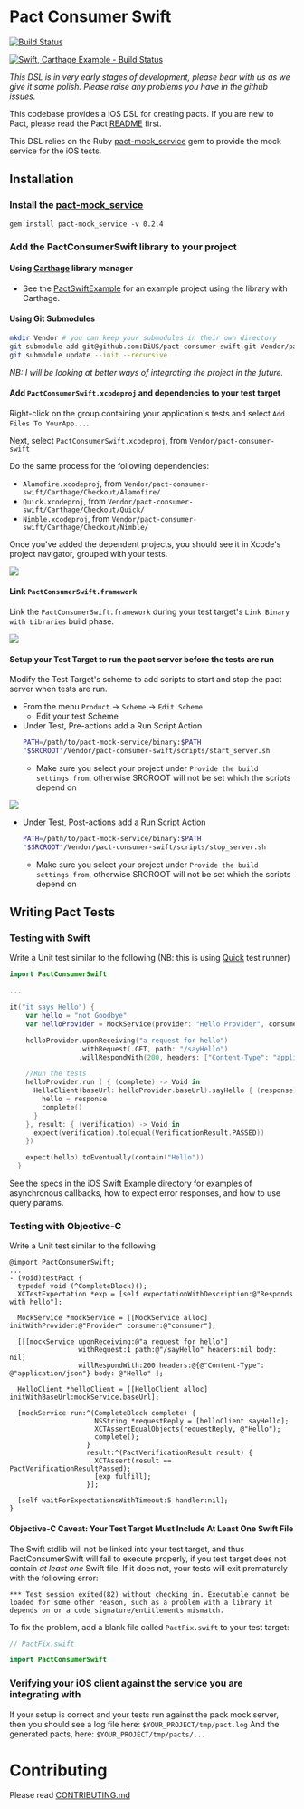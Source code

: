 # Pact Consumer Swift
[![Build Status](https://travis-ci.org/DiUS/pact-consumer-swift.svg)](https://travis-ci.org/DiUS/pact-consumer-swift)

[![Swift, Carthage Example - Build Status](https://travis-ci.org/andrewspinks/PactSwiftExample.svg?branch=master)](https://travis-ci.org/andrewspinks/PactSwiftExample)

_This DSL is in very early stages of development, please bear with us as we give it some polish. Please raise any problems you have in the github issues._

This codebase provides a iOS DSL for creating pacts. If you are new to Pact, please read the Pact [README][pact-readme] first.

This DSL relies on the Ruby [pact-mock_service][pact-mock-service] gem to provide the mock service for the iOS tests.

## Installation

### Install the [pact-mock_service][pact-mock-service]
  `gem install pact-mock_service -v 0.2.4`

### Add the PactConsumerSwift library to your project

#### Using [Carthage](https://github.com/Carthage/Carthage) library manager
- See the [PactSwiftExample](https://github.com/andrewspinks/PactSwiftExample) for an example project using the library with Carthage.

#### Using Git Submodules

```sh
mkdir Vendor # you can keep your submodules in their own directory
git submodule add git@github.com:DiUS/pact-consumer-swift.git Vendor/pact-consumer-swift
git submodule update --init --recursive
```
_NB: I will be looking at better ways of integrating the project in the future._

#### Add `PactConsumerSwift.xcodeproj` and dependencies to your test target

Right-click on the group containing your application's tests and
select `Add Files To YourApp...`.

Next, select `PactConsumerSwift.xcodeproj`, from `Vendor/pact-consumer-swift`

Do the same process for the following dependencies:
* `Alamofire.xcodeproj`, from `Vendor/pact-consumer-swift/Carthage/Checkout/Alamofire/`
* `Quick.xcodeproj`, from `Vendor/pact-consumer-swift/Carthage/Checkout/Quick/`
* `Nimble.xcodeproj`, from `Vendor/pact-consumer-swift/Carthage/Checkout/Nimble/`

Once you've added the dependent projects, you should see it in Xcode's project navigator, grouped with your tests.

![](http://i.imgur.com/s6uBK1j.png)

#### Link `PactConsumerSwift.framework`

 Link the `PactConsumerSwift.framework` during your test target's
`Link Binary with Libraries` build phase.

![](http://i.imgur.com/Qrif7eo.png)

#### Setup your Test Target to run the pact server before the tests are run
  Modify the Test Target's scheme to add scripts to start and stop the pact server when tests are run.
  * From the menu `Product` -> `Scheme` -> `Edit Scheme`
    - Edit your test Scheme
  * Under Test, Pre-actions add a Run Script Action
    ```bash
    PATH=/path/to/pact-mock-service/binary:$PATH
    "$SRCROOT"/Vendor/pact-consumer-swift/scripts/start_server.sh
    ```
    - Make sure you select your project under `Provide the build settings from`, otherwise SRCROOT will not be set which the scripts depend on

  ![](http://i.imgur.com/asn8G1P.png)
  * Under Test, Post-actions add a Run Script Action
    ```bash
    PATH=/path/to/pact-mock-service/binary:$PATH
    "$SRCROOT"/Vendor/pact-consumer-swift/scripts/stop_server.sh
    ```
    - Make sure you select your project under `Provide the build settings from`, otherwise SRCROOT will not be set which the scripts depend on

## Writing Pact Tests

### Testing with Swift
  Write a Unit test similar to the following (NB: this is using [Quick](https://github.com/Quick/Quick) test runner)

```swift
import PactConsumerSwift

...

it("it says Hello") {
    var hello = "not Goodbye"
    var helloProvider = MockService(provider: "Hello Provider", consumer: "Hello Consumer")

    helloProvider.uponReceiving("a request for hello")
                 .withRequest(.GET, path: "/sayHello")
                 .willRespondWith(200, headers: ["Content-Type": "application/json"], body: [ "reply": "Hello"])

    //Run the tests
    helloProvider.run ( { (complete) -> Void in
      HelloClient(baseUrl: helloProvider.baseUrl).sayHello { (response) in
        hello = response
        complete()
      }
    }, result: { (verification) -> Void in
      expect(verification).to(equal(VerificationResult.PASSED))
    })

    expect(hello).toEventually(contain("Hello"))
  }
```
  See the specs in the iOS Swift Example directory for examples of asynchronous callbacks, how to expect error responses, and how to use query params.

### Testing with Objective-C
  Write a Unit test similar to the following
```objc
@import PactConsumerSwift;
...
- (void)testPact {
  typedef void (^CompleteBlock)();
  XCTestExpectation *exp = [self expectationWithDescription:@"Responds with hello"];

  MockService *mockService = [[MockService alloc] initWithProvider:@"Provider" consumer:@"consumer"];

  [[[mockService uponReceiving:@"a request for hello"]
                 withRequest:1 path:@"/sayHello" headers:nil body: nil]
                 willRespondWith:200 headers:@{@"Content-Type": @"application/json"} body: @"Hello" ];

  HelloClient *helloClient = [[HelloClient alloc] initWithBaseUrl:mockService.baseUrl];

  [mockService run:^(CompleteBlock complete) {
                     NSString *requestReply = [helloClient sayHello];
                     XCTAssertEqualObjects(requestReply, @"Hello");
                     complete();
                   }
                   result:^(PactVerificationResult result) {
                     XCTAssert(result == PactVerificationResultPassed);
                     [exp fulfill];
                   }];

  [self waitForExpectationsWithTimeout:5 handler:nil];
}
```
#### Objective-C Caveat: Your Test Target Must Include At Least One Swift File

The Swift stdlib will not be linked into your test target, and thus
PactConsumerSwift will fail to execute properly, if you test target does not contain
*at least one* Swift file. If it does not, your tests will exit
prematurely with the following error:

```
*** Test session exited(82) without checking in. Executable cannot be
loaded for some other reason, such as a problem with a library it
depends on or a code signature/entitlements mismatch.
```

To fix the problem, add a blank file called `PactFix.swift` to your test target:

```swift
// PactFix.swift

import PactConsumerSwift
```

### Verifying your iOS client against the service you are integrating with
If your setup is correct and your tests run against the pack mock server, then you should see a log file here:
`$YOUR_PROJECT/tmp/pact.log`
And the generated pacts, here:
`$YOUR_PROJECT/tmp/pacts/...`

# Contributing

Please read [CONTRIBUTING.md](/CONTRIBUTING.md)

[pact-readme]: https://github.com/realestate-com-au/pact
[pact-mock-service]: https://github.com/bethesque/pact-mock_service
[pact-mock-service-without-ruby]: https://github.com/DiUS/pact-consumer-js-dsl/wiki/Using-the-Pact-Mock-Service-without-Ruby